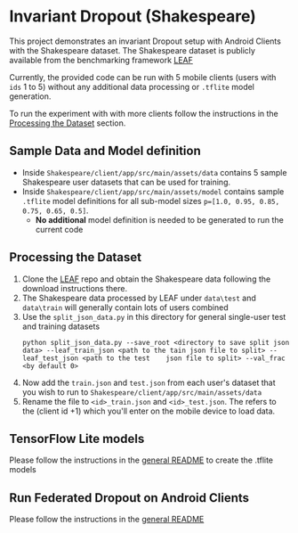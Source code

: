 # Invariant Dropout (Shakespeare)

This project demonstrates an invariant Dropout setup with Android Clients with the Shakespeare dataset.
The Shakespeare dataset is publicly available from the benchmarking framework [LEAF](https://github.com/TalwalkarLab/leaf)

Currently, the provided code can be run with 5 mobile clients (users with `ids` 1 to 5) without any additional data processing or `.tflite` model generation.

To run the experiment with with more clients follow the instructions in the [Processing the Dataset](#processing-the-dataset) section.

## Sample Data and Model definition
  - Inside `Shakespeare/client/app/src/main/assets/data` contains 5 sample Shakespeare user datasets that can be used for training. 
  - Inside `Shakespeare/client/app/src/main/assets/model` contains sample `.tflite` model definitions for all sub-model sizes `p=[1.0, 0.95, 0.85, 0.75, 0.65, 0.5]`.
    -  **No additional** model definition is needed to be generated to run the current code

## Processing the Dataset
1. Clone the [LEAF](https://github.com/TalwalkarLab/leaf) repo and obtain the Shakespeare data following the download instructions there.
2. The Shakespeare data processed by LEAF under `data\test` and `data\train` will generally contain lots of users combined
3. Use the `split_json_data.py` in this directory for general single-user test and training datasets
    ```shell
    python split_json_data.py --save_root <directory to save split json data> --leaf_train_json <path to the tain json file to split> --leaf_test_json <path to the test    json file to split> --val_frac <by default 0>
    ```
4. Now add the `train.json` and `test.json` from each user's dataset that you wish to run to `Shakespeare/client/app/src/main/assets/data`
5. Rename the file to `<id>_train.json` and `<id>_test.json`. The <id> refers to the (client id +1) which you'll enter on the mobile device to load data. 

## TensorFlow Lite models
Please follow the instructions in the [general README](../README.md#client-application-setup) to create the .tflite models

## Run Federated Dropout on Android Clients
Please follow the instructions in the [general README](../README.md#run-federated-dropout-on-android-clients)

